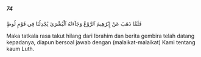##### 74

<span class="ayah">فَلَمَّا ذَهَبَ عَنْ إِبْرَٰهِيمَ ٱلرَّوْعُ وَجَآءَتْهُ ٱلْبُشْرَىٰ يُجَٰدِلُنَا فِى قَوْمِ لُوطٍ</span>

<span class="ayah_translation">Maka tatkala rasa takut hilang dari Ibrahim dan berita gembira telah datang kepadanya, diapun bersoal jawab dengan (malaikat-malaikat) Kami tentang kaum Luth.</span>

